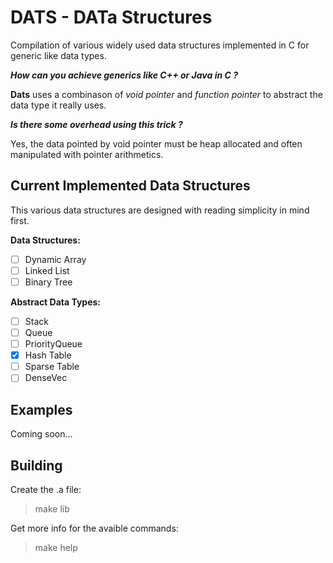 # **DATS** - **DAT**a **S**tructures

Compilation of various widely used data structures implemented in C for generic like data types.

***How can you achieve generics like C++ or Java in C ?***

**Dats** uses a combinason of *void pointer* and *function pointer* to abstract the data type it really uses.

***Is there some overhead using this trick ?***

Yes, the data pointed by void pointer must be heap allocated and often manipulated with pointer arithmetics. 

## Current Implemented Data Structures

This various data structures are designed with reading simplicity in mind first. 

**Data Structures:**

- [ ] Dynamic Array 
- [ ] Linked List   
- [ ] Binary Tree   

**Abstract Data Types:**

- [ ] Stack
- [ ] Queue 
- [ ] PriorityQueue
- [x] Hash Table
- [ ] Sparse Table
- [ ] DenseVec

## Examples

Coming soon...

## Building

Create the .a file:

> make lib

Get more info for the avaible commands: 

> make help